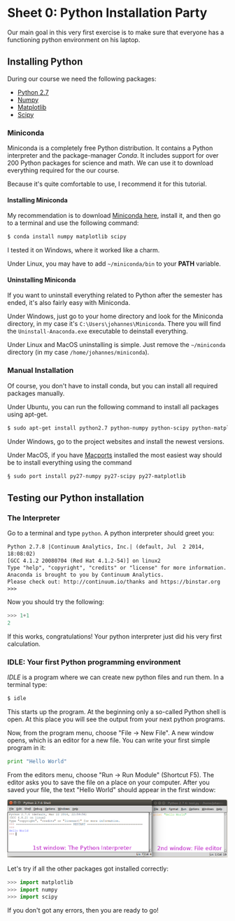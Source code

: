 Sheet 0: Python Installation Party
=====================================

Our main goal in this very first exercise is to make sure that everyone has a functioning python environment on his laptop.

Installing Python
-----------------

During our course we need the following packages:

- [Python 2.7](https://www.python.org/downloads/)
- [Numpy](http://sourceforge.net/projects/numpy/files/NumPy/)
- [Matplotlib](http://matplotlib.org/downloads.html)
- [Scipy](http://sourceforge.net/projects/scipy/files/scipy/)

### Miniconda

Miniconda is a completely free Python distribution. It contains a Python interpreter and the package-manager *Conda*. It includes support for over 200 Python packages for science and math. We can use it to download everything required for the our course.

Because it's quite comfortable to use, I recommend it for this tutorial.

#### Installing Miniconda

My recommendation is to download [Miniconda here](http://conda.pydata.org/miniconda.html), install it, and then go to a terminal and use the following command:

```bash
$ conda install numpy matplotlib scipy
```

I tested it on Windows, where it worked like a charm.

Under Linux, you may have to add `~/miniconda/bin` to your **PATH** variable.

#### Uninstalling Miniconda

If you want to uninstall everything related to Python after the semester has ended, it's also fairly easy with Miniconda.

Under Windows, just go to your home directory and look for the Miniconda directory, in my case it's `C:\Users\johannes\Miniconda`. There you will find the `Uninstall-Anaconda.exe` executable to deinstall everything.

Under Linux and MacOS uninstalling is simple. Just remove the `~/miniconda` directory (in my case `/home/johannes/miniconda`).

### Manual Installation

Of course, you don't have to install conda, but you can install all required packages manually.

Under Ubuntu, you can run the following command to install all packages using apt-get.

```bash
$ sudo apt-get install python2.7 python-numpy python-scipy python-matplotlib
```

Under Windows, go to the project websites and install the newest versions.

Under MacOS, if you have [Macports](http://www.macports.org/) installed the most easiest way should be to install everything using the command

```bash
§ sudo port install py27-numpy py27-scipy py27-matplotlib
```


Testing our Python installation
-------------------------------

### The Interpreter

Go to a terminal and type `python`. A python interpreter should greet you:

```
Python 2.7.8 |Continuum Analytics, Inc.| (default, Jul  2 2014, 18:08:02)
[GCC 4.1.2 20080704 (Red Hat 4.1.2-54)] on linux2
Type "help", "copyright", "credits" or "license" for more information.
Anaconda is brought to you by Continuum Analytics.
Please check out: http://continuum.io/thanks and https://binstar.org
>>>
```

Now you should try the following:

```python
>>> 1+1
2
```

If this works, congratulations! Your python interpreter just did his very first calculation.


### IDLE: Your first Python programming environment

*IDLE* is a program where we can create new python files and run them. In a terminal type:

```bash
$ idle
```

This starts up the program. At the beginning only a so-called Python shell is open. At this place you will see the output from your next python programs.

Now, from the program menu, choose "File -> New File". A new window opens, which is an editor for a new file. You can write your first simple program in it:

```python
print "Hello World"
```

From the editors menu, choose "Run -> Run Module" (Shortcut F5). The editor asks you to save the file on a place on your computer. After you saved your file, the text "Hello World" should appear in the first window:

![The IDLE programming environment](./idle.png)

Let's try if all the other packages got installed correctly:

```python
>>> import matplotlib
>>> import numpy
>>> import scipy
```

If you don't got any errors, then you are ready to go!

